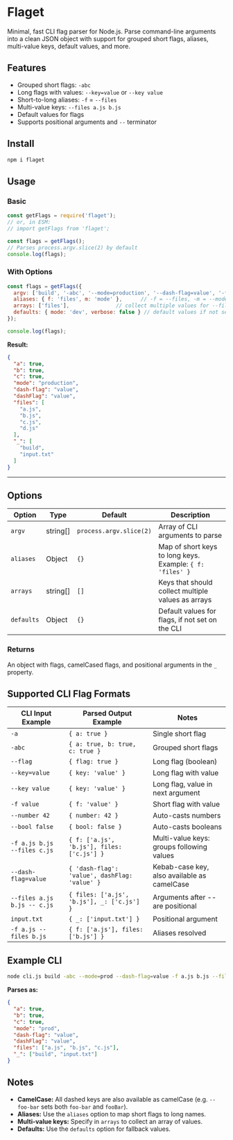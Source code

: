 # Flaget

Minimal, fast CLI flag parser for Node.js.
Parse command-line arguments into a clean JSON object with support for grouped short flags,
aliases, multi-value keys, default values, and more.

## Features

- Grouped short flags: `-abc`
- Long flags with values: `--key=value` or `--key value`
- Short-to-long aliases: `-f` = `--files`
- Multi-value keys: `--files a.js b.js`
- Default values for flags
- Supports positional arguments and `--` terminator

## Install

```bash
npm i flaget
```

## Usage

### Basic

```js
const getFlags = require('flaget');
// or, in ESM:
// import getFlags from 'flaget';

const flags = getFlags();
// Parses process.argv.slice(2) by default
console.log(flags);
```

### With Options

```js
const flags = getFlags({
  argv: ['build', '-abc', '--mode=production', '--dash-flag=value', '-f', 'a.js', 'b.js', 'c.js', '--files', 'd.js', '--', 'input.txt'],
  aliases: { f: 'files', m: 'mode' },      // -f = --files, -m = --mode
  arrays: ['files'],               // collect multiple values for --files and -f
  defaults: { mode: 'dev', verbose: false } // default values if not set in CLI
});

console.log(flags);
```

**Result:**

```json
{
  "a": true,
  "b": true,
  "c": true,
  "mode": "production",
  "dash-flag": "value",
  "dashFlag": "value",
  "files": [
    "a.js",
    "b.js",
    "c.js",
    "d.js"
  ],
  "_": [
    "build",
    "input.txt"
  ]
}
```

---

## Options

| Option     | Type       | Default                  | Description                                                   |
|------------|------------| ------------------------ |---------------------------------------------------------------|
| `argv`     | string[]   | `process.argv.slice(2)`  | Array of CLI arguments to parse                               |
| `aliases`  | Object     | `{}`                     | Map of short keys to long keys.<br>Example: `{ f: 'files' }`  |
| `arrays`   | string[]   | `[]`                     | Keys that should collect multiple values as arrays            |
| `defaults` | Object     | `{}`                     | Default values for flags, if not set on the CLI               |

### Returns

An object with flags, camelCased flags, and positional arguments in the `_` property.

## Supported CLI Flag Formats

| CLI Input Example                | Parsed Output Example                         | Notes                                       |
|----------------------------------|-----------------------------------------------|---------------------------------------------|
| `-a`                             | `{ a: true }`                                 | Single short flag                           |
| `-abc`                           | `{ a: true, b: true, c: true }`               | Grouped short flags                         |
| `--flag`                         | `{ flag: true }`                              | Long flag (boolean)                         |
| `--key=value`                    | `{ key: 'value' }`                            | Long flag with value                        |
| `--key value`                    | `{ key: 'value' }`                            | Long flag, value in next argument           |
| `-f value`                       | `{ f: 'value' }`                              | Short flag with value                       |
| `--number 42`                    | `{ number: 42 }`                              | Auto-casts numbers                          |
| `--bool false`                   | `{ bool: false }`                             | Auto-casts booleans                         |
| `-f a.js b.js`<br>`--files c.js` | `{ f: ['a.js', 'b.js'], files: ['c.js'] }`    | Multi-value keys: groups following values   |
| `--dash-flag=value`              | `{ 'dash-flag': 'value', dashFlag: 'value' }` | Kebab-case key, also available as camelCase |
| `--files a.js b.js -- c.js`      | `{ files: ['a.js', 'b.js'], _: ['c.js'] }`    | Arguments after -- are positional           |
| `input.txt`                      | `{ _: ['input.txt'] }`                        | Positional argument                         |
| `-f a.js --files b.js`           | `{ f: ['a.js'], files: ['b.js'] }`            | Aliases resolved                            |


## Example CLI

```bash
node cli.js build -abc --mode=prod --dash-flag=value -f a.js b.js --files c.js -- input.txt
```

**Parses as:**

```json
{
  "a": true,
  "b": true,
  "c": true,
  "mode": "prod",
  "dash-flag": "value",
  "dashFlag": "value",
  "files": ["a.js", "b.js", "c.js"],
  "_": ["build", "input.txt"]
}
```

## Notes

- **CamelCase:** All dashed keys are also available as camelCase (e.g. `--foo-bar` sets both `foo-bar` and `fooBar`).
- **Aliases:** Use the `aliases` option to map short flags to long names.
- **Multi-value keys:** Specify in `arrays` to collect an array of values.
- **Defaults:** Use the `defaults` option for fallback values.